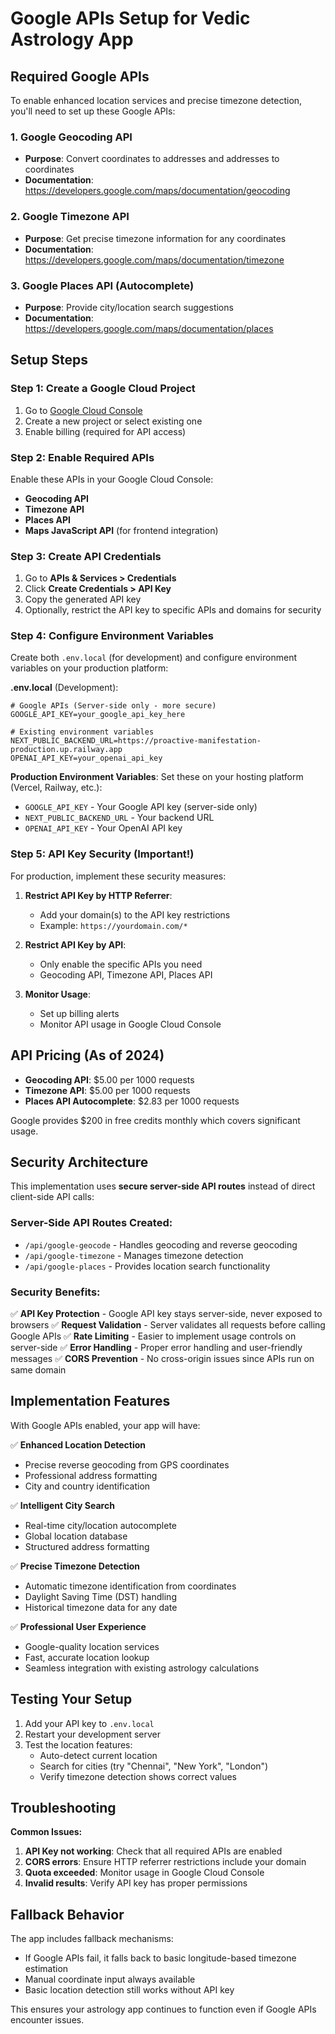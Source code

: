 # Google APIs Setup for Vedic Astrology App

## Required Google APIs

To enable enhanced location services and precise timezone detection, you'll need to set up these Google APIs:

### 1. Google Geocoding API
- **Purpose**: Convert coordinates to addresses and addresses to coordinates
- **Documentation**: https://developers.google.com/maps/documentation/geocoding

### 2. Google Timezone API  
- **Purpose**: Get precise timezone information for any coordinates
- **Documentation**: https://developers.google.com/maps/documentation/timezone

### 3. Google Places API (Autocomplete)
- **Purpose**: Provide city/location search suggestions
- **Documentation**: https://developers.google.com/maps/documentation/places

## Setup Steps

### Step 1: Create a Google Cloud Project
1. Go to [Google Cloud Console](https://console.cloud.google.com/)
2. Create a new project or select existing one
3. Enable billing (required for API access)

### Step 2: Enable Required APIs
Enable these APIs in your Google Cloud Console:
- **Geocoding API**
- **Timezone API** 
- **Places API**
- **Maps JavaScript API** (for frontend integration)

### Step 3: Create API Credentials
1. Go to **APIs & Services > Credentials**
2. Click **Create Credentials > API Key**
3. Copy the generated API key
4. Optionally, restrict the API key to specific APIs and domains for security

### Step 4: Configure Environment Variables

Create both `.env.local` (for development) and configure environment variables on your production platform:

**.env.local** (Development):
```env
# Google APIs (Server-side only - more secure)
GOOGLE_API_KEY=your_google_api_key_here

# Existing environment variables  
NEXT_PUBLIC_BACKEND_URL=https://proactive-manifestation-production.up.railway.app
OPENAI_API_KEY=your_openai_api_key
```

**Production Environment Variables**:
Set these on your hosting platform (Vercel, Railway, etc.):
- `GOOGLE_API_KEY` - Your Google API key (server-side only)
- `NEXT_PUBLIC_BACKEND_URL` - Your backend URL
- `OPENAI_API_KEY` - Your OpenAI API key

### Step 5: API Key Security (Important!)

For production, implement these security measures:

1. **Restrict API Key by HTTP Referrer**:
   - Add your domain(s) to the API key restrictions
   - Example: `https://yourdomain.com/*`

2. **Restrict API Key by API**:
   - Only enable the specific APIs you need
   - Geocoding API, Timezone API, Places API

3. **Monitor Usage**:
   - Set up billing alerts
   - Monitor API usage in Google Cloud Console

## API Pricing (As of 2024)

- **Geocoding API**: $5.00 per 1000 requests
- **Timezone API**: $5.00 per 1000 requests  
- **Places API Autocomplete**: $2.83 per 1000 requests

Google provides $200 in free credits monthly which covers significant usage.

## Security Architecture

This implementation uses **secure server-side API routes** instead of direct client-side API calls:

### Server-Side API Routes Created:
- `/api/google-geocode` - Handles geocoding and reverse geocoding
- `/api/google-timezone` - Manages timezone detection  
- `/api/google-places` - Provides location search functionality

### Security Benefits:
✅ **API Key Protection** - Google API key stays server-side, never exposed to browsers
✅ **Request Validation** - Server validates all requests before calling Google APIs
✅ **Rate Limiting** - Easier to implement usage controls on server-side
✅ **Error Handling** - Proper error handling and user-friendly messages
✅ **CORS Prevention** - No cross-origin issues since APIs run on same domain

## Implementation Features

With Google APIs enabled, your app will have:

✅ **Enhanced Location Detection**
- Precise reverse geocoding from GPS coordinates
- Professional address formatting
- City and country identification

✅ **Intelligent City Search**
- Real-time city/location autocomplete
- Global location database
- Structured address formatting

✅ **Precise Timezone Detection**
- Automatic timezone identification from coordinates
- Daylight Saving Time (DST) handling
- Historical timezone data for any date

✅ **Professional User Experience**
- Google-quality location services
- Fast, accurate location lookup
- Seamless integration with existing astrology calculations

## Testing Your Setup

1. Add your API key to `.env.local`
2. Restart your development server
3. Test the location features:
   - Auto-detect current location
   - Search for cities (try "Chennai", "New York", "London")
   - Verify timezone detection shows correct values

## Troubleshooting

**Common Issues:**

1. **API Key not working**: Check that all required APIs are enabled
2. **CORS errors**: Ensure HTTP referrer restrictions include your domain
3. **Quota exceeded**: Monitor usage in Google Cloud Console
4. **Invalid results**: Verify API key has proper permissions

## Fallback Behavior

The app includes fallback mechanisms:
- If Google APIs fail, it falls back to basic longitude-based timezone estimation
- Manual coordinate input always available
- Basic location detection still works without API key

This ensures your astrology app continues to function even if Google APIs encounter issues.
